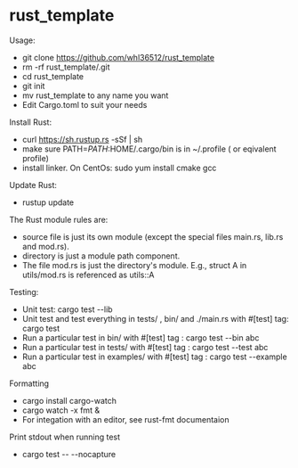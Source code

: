 # rust_template

Usage:
- git clone https://github.com/whl36512/rust_template
- rm -rf rust_template/.git
- cd rust_template
- git init
- mv rust_template to any name you want
- Edit Cargo.toml to suit your needs

Install Rust:
- curl https://sh.rustup.rs -sSf | sh
- make sure PATH=$PATH:$HOME/.cargo/bin is in ~/.profile ( or eqivalent profile)
- install linker. On CentOs: sudo yum install cmake gcc

Update Rust:
- rustup update

The Rust module rules are:
- source file is just its own module (except the special files main.rs, lib.rs and mod.rs).
- directory is just a module path component.
- The file mod.rs is just the directory's module.  E.g., struct A in utils/mod.rs is referenced as utils::A


Testing: 
- Unit test: cargo test --lib
- Unit test and test everything in  tests/ , bin/ and ./main.rs with #[test] tag: cargo test
- Run a particular test in bin/  with #[test] tag : cargo test --bin abc
- Run a particular test in tests/  with #[test] tag : cargo test --test abc
- Run a particular test in examples/  with #[test] tag : cargo test --example abc

Formatting
- cargo install cargo-watch
- cargo watch -x fmt &
- For integation with an editor, see rust-fmt documentaion

Print stdout when running test
- cargo test -- --nocapture
